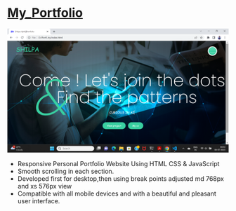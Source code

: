 # [My_Portfolio](https://shilpaajitheks.github.io/My_Portfolio/)
![preview img](/image/portfolio.png)


- Responsive Personal Portfolio Website Using HTML CSS & JavaScript
- Smooth scrolling in each section.
- Developed first for desktop,then using break points adjusted md 768px and xs 576px view
- Compatible with all mobile devices and with a beautiful and pleasant user interface.

